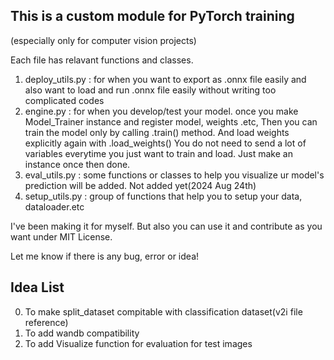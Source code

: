 This is a custom module for PyTorch training
-
(especially only for computer vision projects)

Each file has relavant functions and classes.

1. deploy_utils.py : for when you want to export as .onnx file easily and also want to load and run .onnx file easily without writing too complicated codes
2. engine.py : for when you develop/test your model. once you make Model_Trainer instance and register model, weights .etc, Then you can train the model only by calling .train() method. And load weights explicitly again with .load_weights() You do not need to send a lot of variables everytime you just want to train and load. Just make an instance once then done.
3. eval_utils.py : some functions or classes to help you visualize ur model's prediction will be added. Not added yet(2024 Aug 24th)
4. setup_utils.py : group of functions that help you to setup your data, dataloader.etc


I've been making it for myself.
But also you can use it and contribute as you want under MIT License.

Let me know if there is any bug, error or idea!

Idea List
-
0. To make split_dataset compitable with classification dataset(v2i file reference)
1. To add wandb compatibility
2. To add Visualize function for evaluation for test images
